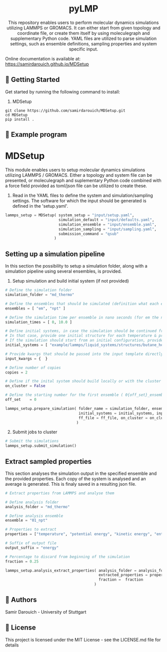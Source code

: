 <h1 align="center">
  pyLMP
</h1>
<p align="center">This repository enables users to perform molecular dynamics simulations utilizing LAMMPS or GROMACS. It can either start from given topology and coordinate file, or create them itself by using moleculegraph and supplementary Python code. YAML files are utilized to parse simulation settings, such as ensemble definitions, sampling properties and system specific input.  </p>

Online documentation is available at: https://samirdarouich.github.io/MDSetup

## 🚀 Getting Started

Get started by running the following command to install:

1. MDSetup
```
git clone https://github.com/samirdarouich/MDSetup.git
cd MDSetup
pip install .
```


## 🐍 Example program

# MDSetup

This module enables users to setup molecular dynamics simulations utilizing LAMMPS / GROMACS. Either a topology and system file can be presented, or moleculegraph and suplementary Python code combined with a force field provided as toml/json file can be utilized to create these.

1) Read in the YAML files to define the system and simulation/sampling settings. The software for which the input should be generated is defined in the 'setup.yaml'.

```python
lammps_setup = MDSetup( system_setup = "input/setup.yaml", 
                        simulation_default = "input/defaults.yaml",
                        simulation_ensemble = "input/ensemble.yaml",
                        simulation_sampling = "input/sampling.yaml",
                        submission_command = "qsub"
                      )
```

## Setting up a simulation pipeline

In this section the possibility to setup a simulation folder, along with a simulation pipeline using several ensembles, is provided.

1) Setup simulation and build initial system (if not provided)

```python
# Define the simulation folder
simulation_folder = "md_thermo"

# Define the ensembles that should be simulated (definition what each ensemble means is provided in yaml file)
ensembles = [ "em", "npt" ] 

# Define the simulation time per ensemble in nano seconds (for em the number of iterations is provided in the ensemble yaml)
simulation_times = [ 0, 10.0 ]

# Define initial systems, in case the simulation should be continued from a prior simulation.
# In that case, provide one initial structure for each temperature & pressure state.
# If the simulation should start from an initial configuration, provide an empty list.
initial_systems = [ "example/lammps/liquid_systems/structures/butane_hexane.data" ]

# Provide kwargs that should be passed into the input template directly
input_kwargs = {  }

# Define number of copies
copies = 2

# Define if the inital system should build locally or with the cluster
on_cluster = False

# Define the starting number for the first ensemble ( 0{off_set}_ensemble )
off_set    = 0

lammps_setup.prepare_simulation( folder_name = simulation_folder, ensembles = ensembles, simulation_times = simulation_times,
                                 initial_systems = initial_systems, input_kwargs = input_kwargs, copies = copies,
                                 ff_file = ff_file, on_cluster = on_cluster,  off_set = off_set 
                                )
```

2) Submit jobs to cluster

```python
# Submit the simulations
lammps_setup.submit_simulation()
```
## Extract sampled properties

This section analyses the simulation output in the specified ensemble and the provided properties. Each copy of the system is analysed and an average is generated. This 
is finaly saved in a resulting json file.

```python
# Extract properties from LAMMPS and analyse them

# Define analysis folder
analysis_folder = "md_thermo"

# Define analysis ensemble
ensemble = "01_npt"  

# Properties to extract
properties = ["temperature", "potential energy", "kinetic energy", "enthalpy"]

# Suffix of output file
output_suffix = "energy"

# Percentage to discard from beginning of the simulation
fraction = 0.25

lammps_setup.analysis_extract_properties( analysis_folder = analysis_folder, ensemble = ensemble, 
                                          extracted_properties = properties, output_suffix = output_suffix, 
                                          fraction =  fraction 
                                        )
```


## 👫 Authors

Samir Darouich - University of Stuttgart

## 📄 License

This project is licensed under the MIT License - see the LICENSE.md file for details
